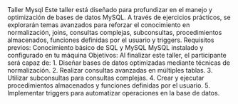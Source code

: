 <div>Taller Mysql
Este taller está diseñado para profundizar en el manejo y optimización de bases de datos MySQL.
A través de ejercicios prácticos, se explorarán temas avanzados para reforzar el conocimiento en
normalización, joins, consultas complejas, subconsultas, procedimientos almacenados, funciones
definidas por el usuario y triggers.
Requisitos previos:
Conocimiento básico de SQL y MySQL
MySQL instalado y configurado en tu máquina
Objetivos:
Al finalizar este taller, el participante será capaz de:
1. Diseñar bases de datos optimizadas mediante técnicas de normalización.
2. Realizar consultas avanzadas en múltiples tablas.
3. Utilizar subconsultas para consultas complejas.
4. Crear y ejecutar procedimientos almacenados y funciones definidas por el usuario.
5. Implementar triggers para automatizar operaciones en la base de datos.</div>
